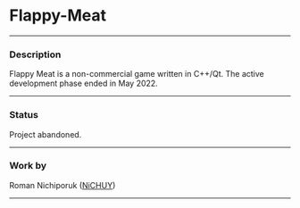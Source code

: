 # Flappy-Meat
___
### Description
Flappy Meat is a non-commercial game written in C++/Qt. The active development phase ended in May 2022.
___
### Status
Project abandoned.
___
### Work by
Roman Nichiporuk ([NiCHUY](https://github.com/NiCHUY)) <br>
___
